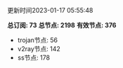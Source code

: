 更新时间2023-01-17 05:55:48

**总订阅: 73**
**总节点: 2198**
**有效节点: 376**
- trojan节点: 56
- v2ray节点: 142
- ss节点: 178
